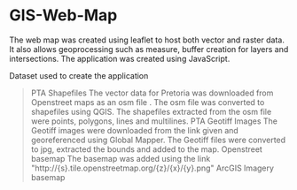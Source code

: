 # GIS-Web-Map
The web map was created using leaflet to host both vector and raster data. It also allows geoprocessing such as measure, buffer creation for layers and intersections. The application was created using JavaScript.

Dataset used to create the application
> PTA Shapefiles
The vector data for Pretoria was downloaded from Openstreet maps as an osm file .
The osm file was converted to shapefiles using   QGIS.
The shapefiles extracted from the osm file were points, polygons, lines and multilines.
> PTA Geotiff Images
The Geotiff images were downloaded from the link given and georeferenced using Global Mapper. 
The Geotiff files were converted to jpg, extracted the bounds and added to the map.
> Openstreet basemap
The basemap was added using the link "http://{s}.tile.openstreetmap.org/{z}/{x}/{y}.png"
> ArcGIS Imagery basemap

